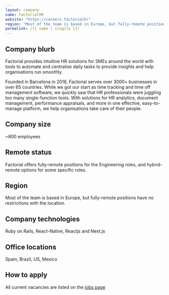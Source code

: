 ```yaml
---
layout: company
name: FactorialHR
website: "https://careers.factorialhr"
region: "Most of the team is based in Europe, but fully-remote positions have no restrictions with the location."
permalink: /{{ name | slugify }}/
---
```


## Company blurb

Factorial provides intuitive HR solutions for SMEs around the world with tools to automate and centralise daily tasks to provide insights and help organisations run smoothly.

Founded in Barcelona in 2016, Factorial serves over 3000+ businesses in over 65 countries. While we got our start as time tracking and time off management software, we quickly saw that HR professionals were juggling too many single-function tools. With solutions for HR analytics, document management, performance appraisals, and more in one effective, easy-to-manage platform, we help organisations take care of their people. 

## Company size

~800 employees

## Remote status

Factorial offers fully-remote positions for the Engineering roles, and hybrid-remote options for some specific roles.

## Region

Most of the team is based in Europe, but fully-remote positions have no restrictions with the location.

## Company technologies

Ruby on Rails, React-Native, Reactjs and Next.js

## Office locations

Spain, Brazil, US, Mexico

## How to apply

All current vacancies are listed on the [jobs page](https://careers.factorialhr.com)